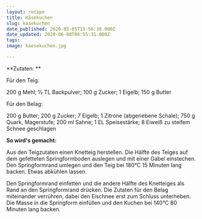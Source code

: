 ```yaml
---
layout: recipe
title: Käsekuchen
slug: kasekuchen
date_published: 2020-05-05T15:56:38.000Z
date_updated: 2020-06-08T06:55:31.000Z
tags: 
image: kaesekuchen.jpg

---
```


**Zutaten: **

Für den Teig:

200 g Mehl; ½ TL Backpulver; 100 g Zucker; 1 Eigelb; 150 g Butter

Für den Belag:

200 g Butter; 200 g Zucker; 7 Eigelb; 1 Zitrone (abgeriebene Schale); 750 g Quark, Magerstufe; 200 ml Sahne; 1 EL Speisestärke; 8 Eiweiß zu steifem Schnee geschlagen

**So wird's gemacht:**

Aus den Teigzutaten einen Knetteig herstellen. Die Hälfte des Teiges auf dem gefetteten Springformboden auslegen und mit einer Gabel einstechen. Den Springformrand umlegen und den Teig bei 180°C 15 Minuten lang backen. Etwas abkühlen lassen.

Den Springformrand einfetten und die andere Hälfte des Knetteiges als Rand an den Springformrand drücken. Die Zutaten für den Belag miteinander verrühren, dabei den Eischnee erst zum Schluss unterheben. Die Masse in die Springform einfüllen und den Kuchen bei 140°C 80 Minuten lang backen.
